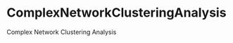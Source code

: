 ComplexNetworkClusteringAnalysis
================================

Complex Network Clustering Analysis
